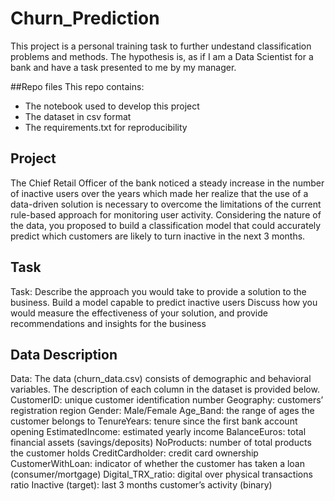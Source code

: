 # Churn_Prediction

This project is a personal training task to further undestand classification problems and methods. The hypothesis is, as if I am a Data Scientist for a bank and have a task presented to me by my manager.

##Repo files
This repo contains:

- The notebook used to develop this project
- The dataset in csv format
- The requirements.txt for reproducibility
## Project
The Chief Retail Officer of the bank noticed a steady increase in the number of inactive users over the years which made her realize that the use of a data-driven solution is necessary to overcome the limitations of the current rule-based approach for monitoring user activity. Considering the nature of the data, you proposed to build a classification model that could accurately predict which customers are likely to turn inactive in the next 3 months.

## Task
Task:
Describe the approach you would take to provide a solution to the business.
Build a model capable to predict inactive users
Discuss how you would measure the effectiveness of your solution, and provide recommendations and insights for the business

## Data Description
Data:
The data (churn_data.csv) consists of demographic and behavioral variables. The description of each column in the dataset is provided below.
CustomerID: unique customer identification number
Geography: customers’ registration region 
Gender: Male/Female
Age_Band: the range of ages the customer belongs to
TenureYears: tenure since the first bank account opening
EstimatedIncome: estimated yearly income
BalanceEuros: total financial assets (savings/deposits)
NoProducts: number of total products the customer holds
CreditCardholder: credit card ownership
CustomerWithLoan: indicator of whether the customer has taken a loan (consumer/mortgage)
Digital_TRX_ratio: digital over physical transactions ratio 
Inactive (target): last 3 months customer’s activity (binary) 
